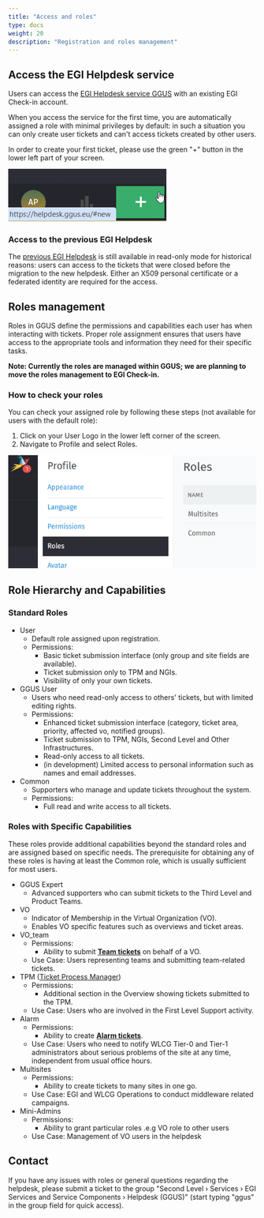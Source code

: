 ```yaml
---
title: "Access and roles"
type: docs
weight: 20
description: "Registration and roles management"
---
```


## Access the EGI Helpdesk service

Users can access the [EGI Helpdesk service GGUS](https://helpdesk.egi.eu/)
with an existing EGI Check-in account.

When you access the service for the first time, you are automatically assigned
a role with minimal privileges by default: in such a situation you can only
create user tickets and can't access tickets created by other users.

In order to create your first ticket, please use the green "+" button in the
lower left part of your screen.

![Create ticket button](create-ticket.png)

### Access to the previous EGI Helpdesk

The [previous EGI Helpdesk](https://ggus.eu/) is still available in read-only
mode for historical reasons: users can access to the tickets that were closed
before the migration to the new helpdesk.
Either an X509 personal certificate or a federated identity are required for
the access.

## Roles management

Roles in GGUS define the permissions and capabilities each user has when
interacting with tickets. Proper role assignment ensures that users have
access to the appropriate tools and information they need for their specific
tasks.

**Note: Currently the roles are managed within GGUS; we are planning to move
the roles management to EGI Check-in.**

### How to check your roles

You can check your assigned role by following these steps (not available for
users with the default role):

1. Click on your User Logo in the lower left corner of the screen.
2. Navigate to Profile and select Roles.

![Check your roles](owned-roles.png)

## Role Hierarchy and Capabilities

### Standard Roles

- User
  - Default role assigned upon registration.
  - Permissions:
    - Basic ticket submission interface (only group and site fields are
    available).
    - Ticket submission only to TPM and NGIs.
    - Visibility of only your own tickets.
- GGUS User
  - Users who need read-only access to others' tickets, but with limited editing
  rights.
  - Permissions:
    - Enhanced ticket submission interface (category, ticket area, priority,
    affected vo, notified groups).
    - Ticket submission to TPM, NGIs, Second Level and Other Infrastructures.
    - Read-only access to all tickets.
    - (in development) Limited access to personal information such as names and
  email addresses.
- Common
  - Supporters who manage and update tickets throughout the system.
  - Permissions:
    - Full read and write access to all tickets.

### Roles with Specific Capabilities

These roles provide additional capabilities beyond the standard roles and are
assigned based on specific needs. The prerequisite for obtaining any of these
roles is having at least the Common role, which is usually sufficient for most
users.

- GGUS Expert
  - Advanced supporters who can submit tickets to the Third Level and Product
  Teams.
- VO
  - Indicator of Membership in the Virtual Organization (VO).
  - Enables VO specific features such as overviews and ticket areas.
- VO_team
  - Permissions:
    - Ability to submit **[Team tickets](../features/team-tickets/)**
    on behalf of a VO.
  - Use Case: Users representing teams and submitting team-related tickets.
- TPM ([Ticket Process Manager](https://confluence.egi.eu/x/F4a_Bw))
  - Permissions:
    - Additional section in the Overview showing tickets submitted to the TPM.
  - Use Case: Users who are involved in the First Level Support activity.
- Alarm
  - Permissions:
    - Ability to create **[Alarm tickets](../features/alarm-tickets/)**.
  - Use Case: Users who need to notify WLCG Tier-0 and Tier-1 administrators
  about serious problems of the site at any time, independent from usual office
  hours.
- Multisites
  - Permissions:
    - Ability to create tickets to many sites in one go.
  - Use Case: EGI and WLCG Operations to conduct middleware related campaigns.
- Mini-Admins
  - Permissions:
    - Ability to grant particular roles .e.g VO role to other users
  - Use Case: Management of VO users in the helpdesk

## Contact

If you have any issues with roles or general questions regarding the helpdesk,
please submit a ticket to the group "Second Level › Services › EGI Services and
Service Components › Helpdesk (GGUS)" (start typing "ggus" in the group field
for quick access).
